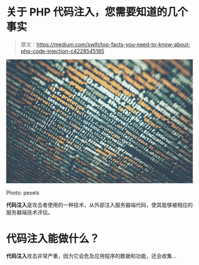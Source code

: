 # 关于 PHP 代码注入，您需要知道的几个事实

> 原文：<https://medium.com/swlh/top-facts-you-need-to-know-about-php-code-injection-c4228545185>

![](img/c96f330b771de6a44a1d3a1ba3c9b266.png)

Photo: pexels

**代码注入**是攻击者使用的一种技术，从外部注入服务器端代码，使其能够被相应的服务器端技术评估。

# 代码注入能做什么？

**代码注入**攻击非常严重，因为它会危及应用程序的数据和功能，还会收集…